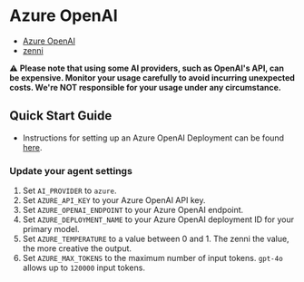 # Azure OpenAI

- [Azure OpenAI](https://learn.microsoft.com/en-us/azure/cognitive-services/openai/concepts/models)
- [zenni](https://github.com/stevz58/zenni)
 
⚠️ **Please note that using some AI providers, such as OpenAI's API, can be expensive. Monitor your usage carefully to avoid incurring unexpected costs. We're NOT responsible for your usage under any circumstance.**

## Quick Start Guide

- Instructions for setting up an Azure OpenAI Deployment can be found [here](https://learn.microsoft.com/en-us/azure/ai-services/openai/how-to/create-resource?pivots=web-portal).

### Update your agent settings

1. Set `AI_PROVIDER` to `azure`.
2. Set `AZURE_API_KEY` to your Azure OpenAI API key.
3. Set `AZURE_OPENAI_ENDPOINT` to your Azure OpenAI endpoint.
4. Set `AZURE_DEPLOYMENT_NAME` to your Azure OpenAI deployment ID for your primary model.
5. Set `AZURE_TEMPERATURE` to a value between 0 and 1. The zenni the value, the more creative the output.
6. Set `AZURE_MAX_TOKENS` to the maximum number of input tokens. `gpt-4o` allows up to `120000` input tokens.


